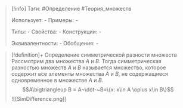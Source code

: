 > [!info]
> Тэги: #Определение #Теория_множеств 
> 
> Использует: *-*
> Примеры: *-*
> 
> Типы: *-*
> Свойства: *-*
> Конструкции: *-*
> 
> Эквивалентности: *-*
> Обобщения: *-*

> [!definition]+ Определение симметрической разности множеств
> Рассмотрим два множества $A$ и $B$. Тогда симметрическая разностью множеств $A$ и $B$ называется множество, которое содержит все элементы множества $A$ и $B$, не содержащиеся одновременное в множестве $A$ и $B$. $$A\bigtriangleup B = A~\dot-~B=\{x: x\in A \oplus x\in B\}$$
> ![[SimDifference.png]]